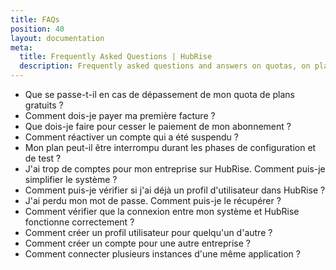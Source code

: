 ```yaml
---
title: FAQs
position: 40
layout: documentation
meta:
  title: Frequently Asked Questions | HubRise
  description: Frequently asked questions and answers on quotas, on plans, on user profile, on accounts, on connections and a lot more.
---
```


- <Link to="/docs/faqs/free-plan-quota-exceeded-what-happens/">Que se passe-t-il en cas de dépassement de mon quota de plans gratuits&nbsp;?</Link>
- <Link to="/docs/faqs/pay-first-invoice/">Comment dois-je payer ma première facture&nbsp;?</Link>
- <Link to="/docs/faqs/stop-paying-subscription/">Que dois-je faire pour cesser le paiement de mon abonnement&nbsp;?</Link>
- <Link to="/docs/faqs/reactivate-suspended-account/">Comment réactiver un compte qui a été suspendu&nbsp;?</Link>
- <Link to="/docs/faqs/pause-plan-during-setup-and-test-phases/">Mon plan peut-il être interrompu durant les phases de configuration et de test&nbsp;?</Link>
- <Link to="/docs/faqs/how-can-i-clear-accounts/">J'ai trop de comptes pour mon entreprise sur HubRise. Comment puis-je simplifier le système&nbsp;?</Link>
- <Link to="/docs/faqs/check-if-i-already-have-a-user-profile-in-hubrise/">Comment puis-je vérifier si j'ai déjà un profil d'utilisateur dans HubRise&nbsp;?</Link>
- <Link to="/docs/faqs/recover-lost-password-in-hubrise/">J'ai perdu mon mot de passe. Comment puis-je le récupérer&nbsp;?</Link>
- <Link to="/docs/faqs/check-connection-between-my-system-and-hubrise/">Comment vérifier que la connexion entre mon système et HubRise fonctionne correctement&nbsp;?</Link>
- <Link to="/docs/faqs/create-a-user-profile-for-another-person/">Comment créer un profil utilisateur pour quelqu'un d'autre&nbsp;?</Link>
- <Link to="/docs/faqs/create-an-account-for-another-business/">Comment créer un compte pour une autre entreprise&nbsp;?</Link>
- <Link to="/docs/faqs/connect-multiple-instances-same-app/">Comment connecter plusieurs instances d'une même application&nbsp;?</Link>
